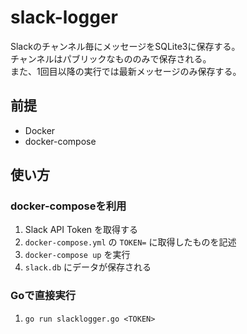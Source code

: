 # slack-logger

Slackのチャンネル毎にメッセージをSQLite3に保存する。<br />
チャンネルはパブリックなもののみで保存される。<br />
また、1回目以降の実行では最新メッセージのみ保存する。<br />

## 前提

- Docker
- docker-compose

## 使い方

### docker-composeを利用

1. Slack API Token を取得する
1. `docker-compose.yml` の `TOKEN=` に取得したものを記述
1. `docker-compose up` を実行
1. `slack.db` にデータが保存される

### Goで直接実行

1. `go run slacklogger.go <TOKEN>`